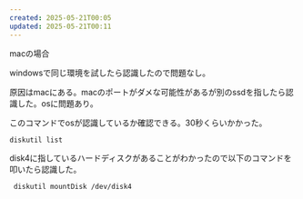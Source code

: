 ```yaml
---
created: 2025-05-21T00:05
updated: 2025-05-21T00:11
---
```

macの場合

windowsで同じ環境を試したら認識したので問題なし。

原因はmacにある。macのポートがダメな可能性があるが別のssdを指したら認識した。osに問題あり。

このコマンドでosが認識しているか確認できる。30秒くらいかかった。

```
diskutil list
```


disk4に指しているハードディスクがあることがわかったので以下のコマンドを叩いたら認識した。
```
 diskutil mountDisk /dev/disk4
```